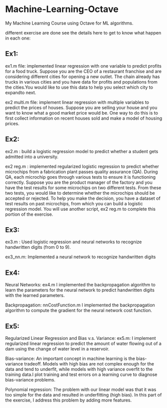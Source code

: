 # Machine-Learning-Octave
My Machine Learning Course using Octave for ML algorithms.

different exercise are done see the details here to get to know what happen in each one:

## Ex1: 

ex1.m file: implemented linear regression with one variable to predict profits for a food truck. Suppose you are the CEO of a
restaurant franchise and are considering different cities for opening a new outlet. The chain already has trucks in various cities and you have data for profits and populations from the cities.You would like to use this data to help you select which city to expandto next.

ex2 multi.m file: implement linear regression with multiple variables to predict the prices of houses. Suppose you are selling your house and you want to know what a good market price would be. One way to do this is to first collect information on recent houses sold and make a model of housing prices.

## Ex2: 

ex2.m : build a logistic regression model to predict whether a student gets admitted into a university. 

ex2 reg.m : implemented regularized logistic regression to predict whether microchips from a fabrication plant passes quality assurance (QA). During QA, each microchip goes through various tests to ensure it is functioning correctly. Suppose you are the product manager of the factory and you have the test results for some microchips on two different tests. From these two tests, you would like to determine whether the microchips should be accepted or rejected. To help you make the decision, you have a dataset of test results on past microchips, from which you can build a logistic regression model. You will use another script, ex2 reg.m to complete this portion of the exercise.

## Ex3:

ex3.m :  Used logistic regression and neural networks to recognize handwritten digits (from 0 to 9). 

ex3_nn.m: Implemented a neural network to recognize handwritten digits 

## Ex4:
Neural Networks: ex4.m
I implemented the backpropagation algorithm to learn the parameters for the neural network to predict handwritten digits with the learned parameters.

Backpropagation: nnCostFunction.m
I implemented the backpropagation algorithm to compute the gradient for the neural network cost function.

## Ex5:

Regularized Linear Regression and Bias v.s. Variance:
ex5.m: I implement regularized linear regression to predict the amount of water flowing out of a dam using the change of water level in a reservoir.

Bias-variance:
An important concept in machine learning is the bias-variance tradeoff. Models with high bias are not complex enough for the data and tend to underfit, while models with high variance overfit to the training data.I plot training and test errors on a learning curve to diagnose bias-variance problems.

Polynomial regression:
The problem with our linear model was that it was too simple for the data and resulted in underfitting (high bias). In this part of the exercise, I address this problem by adding more features.
